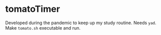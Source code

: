 # tomatoTimer

Developed during the pandemic to keep up my study routine.
Needs `yad`. Make `tomato.sh` executable and run.
